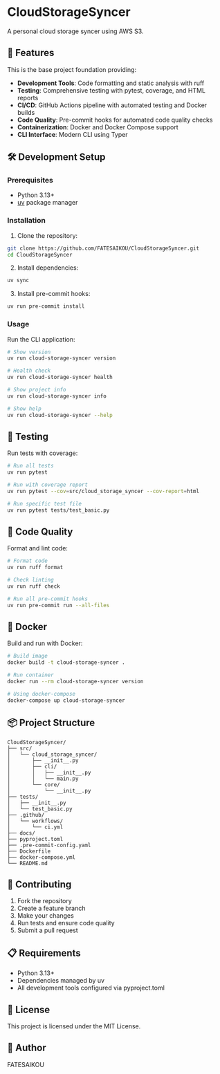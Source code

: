 # CloudStorageSyncer

A personal cloud storage syncer using AWS S3.

## 🚀 Features

This is the base project foundation providing:

- **Development Tools**: Code formatting and static analysis with ruff
- **Testing**: Comprehensive testing with pytest, coverage, and HTML reports
- **CI/CD**: GitHub Actions pipeline with automated testing and Docker builds
- **Code Quality**: Pre-commit hooks for automated code quality checks
- **Containerization**: Docker and Docker Compose support
- **CLI Interface**: Modern CLI using Typer

## 🛠️ Development Setup

### Prerequisites

- Python 3.13+
- [uv](https://docs.astral.sh/uv/) package manager

### Installation

1. Clone the repository:
```bash
git clone https://github.com/FATESAIKOU/CloudStorageSyncer.git
cd CloudStorageSyncer
```

2. Install dependencies:
```bash
uv sync
```

3. Install pre-commit hooks:
```bash
uv run pre-commit install
```

### Usage

Run the CLI application:
```bash
# Show version
uv run cloud-storage-syncer version

# Health check
uv run cloud-storage-syncer health

# Show project info
uv run cloud-storage-syncer info

# Show help
uv run cloud-storage-syncer --help
```

## 🧪 Testing

Run tests with coverage:
```bash
# Run all tests
uv run pytest

# Run with coverage report
uv run pytest --cov=src/cloud_storage_syncer --cov-report=html

# Run specific test file
uv run pytest tests/test_basic.py
```

## 🔧 Code Quality

Format and lint code:
```bash
# Format code
uv run ruff format

# Check linting
uv run ruff check

# Run all pre-commit hooks
uv run pre-commit run --all-files
```

## 🐳 Docker

Build and run with Docker:
```bash
# Build image
docker build -t cloud-storage-syncer .

# Run container
docker run --rm cloud-storage-syncer version

# Using docker-compose
docker-compose up cloud-storage-syncer
```

## 📦 Project Structure

```
CloudStorageSyncer/
├── src/
│   └── cloud_storage_syncer/
│       ├── __init__.py
│       ├── cli/
│       │   ├── __init__.py
│       │   └── main.py
│       └── core/
│           └── __init__.py
├── tests/
│   ├── __init__.py
│   └── test_basic.py
├── .github/
│   └── workflows/
│       └── ci.yml
├── docs/
├── pyproject.toml
├── .pre-commit-config.yaml
├── Dockerfile
├── docker-compose.yml
└── README.md
```

## 🤝 Contributing

1. Fork the repository
2. Create a feature branch
3. Make your changes
4. Run tests and ensure code quality
5. Submit a pull request

## 📋 Requirements

- Python 3.13+
- Dependencies managed by uv
- All development tools configured via pyproject.toml

## 📄 License

This project is licensed under the MIT License.

## 👤 Author

FATESAIKOU
